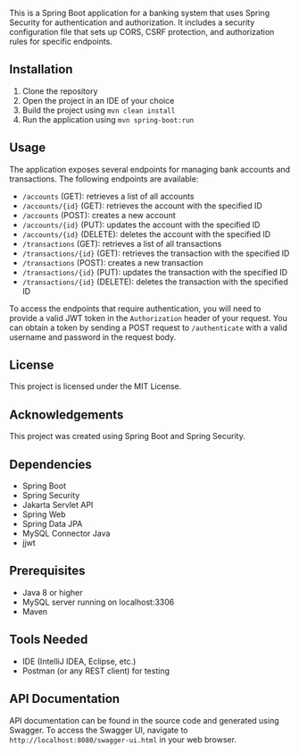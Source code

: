 This is a Spring Boot application for a banking system that uses Spring Security for authentication and authorization. It includes a security configuration file that sets up CORS, CSRF protection, and authorization rules for specific endpoints.

## Installation
1. Clone the repository
2. Open the project in an IDE of your choice
3. Build the project using `mvn clean install`
4. Run the application using `mvn spring-boot:run`

## Usage
The application exposes several endpoints for managing bank accounts and transactions. The following endpoints are available:

- `/accounts` (GET): retrieves a list of all accounts
- `/accounts/{id}` (GET): retrieves the account with the specified ID
- `/accounts` (POST): creates a new account
- `/accounts/{id}` (PUT): updates the account with the specified ID
- `/accounts/{id}` (DELETE): deletes the account with the specified ID
- `/transactions` (GET): retrieves a list of all transactions
- `/transactions/{id}` (GET): retrieves the transaction with the specified ID
- `/transactions` (POST): creates a new transaction
- `/transactions/{id}` (PUT): updates the transaction with the specified ID
- `/transactions/{id}` (DELETE): deletes the transaction with the specified ID

To access the endpoints that require authentication, you will need to provide a valid JWT token in the `Authorization` header of your request. You can obtain a token by sending a POST request to `/authenticate` with a valid username and password in the request body.

## License
This project is licensed under the MIT License.

## Acknowledgements
This project was created using Spring Boot and Spring Security.

## Dependencies
- Spring Boot
- Spring Security
- Jakarta Servlet API
- Spring Web
- Spring Data JPA
- MySQL Connector Java
- jjwt

## Prerequisites
- Java 8 or higher
- MySQL server running on localhost:3306
- Maven

## Tools Needed
- IDE (IntelliJ IDEA, Eclipse, etc.)
- Postman (or any REST client) for testing

## API Documentation
API documentation can be found in the source code and generated using Swagger. To access the Swagger UI, navigate to `http://localhost:8080/swagger-ui.html` in your web browser.
